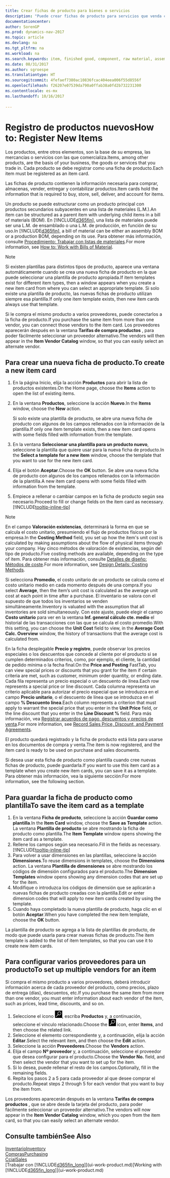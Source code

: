 ```yaml
---
title: Crear fichas de producto para bienes o servicios
description: "Puede crear fichas de producto para servicios que venda como horas y para productos físicos, como productos de ensamblaje, productos terminados, componentes o materias primas, que venda del inventario."
documentationcenter: 
author: SorenGP
ms.prod: dynamics-nav-2017
ms.topic: article
ms.devlang: na
ms.tgt_pltfrm: na
ms.workload: na
ms.search.keywords: item, finished good, component, raw material, assembly item
ms.date: 08/31/2017
ms.author: sgroespe
ms.translationtype: HT
ms.sourcegitcommit: 4fefaef7380ac10836fcac404eea006f55d8556f
ms.openlocfilehash: f26207e07539da790a0ffab38a0fd2b732231300
ms.contentlocale: es-mx
ms.lasthandoff: 10/16/2017

---
```

# <a name="how-to-register-new-items"></a><span data-ttu-id="73471-103">Registro de productos nuevos</span><span class="sxs-lookup"><span data-stu-id="73471-103">How to: Register New Items</span></span>
<span data-ttu-id="73471-104">Los productos, entre otros elementos, son la base de su empresa, las mercancías o servicios con las que comercializa.</span><span class="sxs-lookup"><span data-stu-id="73471-104">Items, among other products, are the basis of your business, the goods or services that you trade in.</span></span> <span data-ttu-id="73471-105">Cada producto se debe registrar como una ficha de producto.</span><span class="sxs-lookup"><span data-stu-id="73471-105">Each item must be registered as an item card.</span></span>

<span data-ttu-id="73471-106">Las fichas de producto contienen la información necesaria para comprar, almacenas, vender, entregar y contabilizar productos.</span><span class="sxs-lookup"><span data-stu-id="73471-106">Item cards hold the information that is required to buy, store, sell, deliver, and account for items.</span></span>

<span data-ttu-id="73471-107">Un producto se puede estructurar como un producto principal con productos secundarios subyacentes en una lista de materiales (L.M.).</span><span class="sxs-lookup"><span data-stu-id="73471-107">An item can be structured as a parent item with underlying child items in a bill of materials (BOM).</span></span> <span data-ttu-id="73471-108">En [!INCLUDE[d365fin](includes/d365fin_md.md)], una lista de materiales puede ser una L.M. de ensamblado o una L.M. de producción, en función de su uso.</span><span class="sxs-lookup"><span data-stu-id="73471-108">In [!INCLUDE[d365fin](includes/d365fin_md.md)], a bill of material can be either an assembly BOM or a production BOM, depending on its use.</span></span> <span data-ttu-id="73471-109">Para obtener más información, consulte [Procedimiento: Trabajar con listas de materiales](inventory-how-work-BOMs.md).</span><span class="sxs-lookup"><span data-stu-id="73471-109">For more information, see [How to: Work with Bills of Material](inventory-how-work-BOMs.md).</span></span>

> [!NOTE]  
>   <span data-ttu-id="73471-110">Si existen plantillas para distintos tipos de producto, aparece una ventana automáticamente cuando se crea una nueva ficha de producto en la que puede seleccionar una plantilla de producto apropiada.</span><span class="sxs-lookup"><span data-stu-id="73471-110">If item templates exist for different item types, then a window appears when you create a new item card from where you can select an appropriate template.</span></span> <span data-ttu-id="73471-111">Si solo existe una plantilla de producto, las nuevas fichas de producto utilizan siempre esa plantilla.</span><span class="sxs-lookup"><span data-stu-id="73471-111">If only one item template exists, then new item cards always use that template.</span></span>

<span data-ttu-id="73471-112">Si le compra el mismo producto a varios proveedores, puede conectarlos a la ficha de producto.</span><span class="sxs-lookup"><span data-stu-id="73471-112">If you purchase the same item from more than one vendor, you can connect those vendors to the item card.</span></span> <span data-ttu-id="73471-113">Los proveedores aparecerán después en la ventana **Tarifas de compra productos** , para poder fácilmente seleccionar un proveedor alternativo.</span><span class="sxs-lookup"><span data-stu-id="73471-113">The vendors will then appear in the **Item Vendor Catalog** window, so that you can easily select an alternate vendor.</span></span>

## <a name="to-create-a-new-item-card"></a><span data-ttu-id="73471-114">Para crear una nueva ficha de producto.</span><span class="sxs-lookup"><span data-stu-id="73471-114">To create a new item card</span></span>
1. <span data-ttu-id="73471-115">En la página Inicio, elija la acción **Productos** para abrir la lista de productos existentes.</span><span class="sxs-lookup"><span data-stu-id="73471-115">On the Home page, choose the **Items** action to open the list of existing items.</span></span>  
2. <span data-ttu-id="73471-116">En la ventana **Productos**, seleccione la acción **Nuevo**.</span><span class="sxs-lookup"><span data-stu-id="73471-116">In the **Items** window, choose the **New** action.</span></span>

    <span data-ttu-id="73471-117">Si solo existe una plantilla de producto, se abre una nueva ficha de producto con algunos de los campos rellenados con la información de la plantilla.</span><span class="sxs-lookup"><span data-stu-id="73471-117">If only one item template exists, then a new item card opens with some fields filled with information from the template.</span></span>
3. <span data-ttu-id="73471-118">En la ventana **Seleccionar una plantilla para un producto nuevo**, seleccione la plantilla que quiere usar para la nueva ficha de producto.</span><span class="sxs-lookup"><span data-stu-id="73471-118">In the **Select a template for a new item** window, choose the template that you want to use for the new item card.</span></span>
4. <span data-ttu-id="73471-119">Elija el botón **Aceptar**.</span><span class="sxs-lookup"><span data-stu-id="73471-119">Choose the **OK** button.</span></span> <span data-ttu-id="73471-120">Se abre una nueva ficha de producto con algunos de los campos rellenados con la información de la plantilla.</span><span class="sxs-lookup"><span data-stu-id="73471-120">A new item card opens with some fields filled with information from the template.</span></span>
5. <span data-ttu-id="73471-121">Empiece a rellenar o cambiar campos en la ficha de producto según sea necesario.</span><span class="sxs-lookup"><span data-stu-id="73471-121">Proceed to fill or change fields on the item card as necessary.</span></span> [!INCLUDE[tooltip-inline-tip](includes/tooltip-inline-tip_md.md)]

> [!NOTE]
> <span data-ttu-id="73471-122">En el campo **Valoración existencias**, determinará la forma en que se calcula el costo unitario, presumiendo el flujo de productos físicos por la empresa.</span><span class="sxs-lookup"><span data-stu-id="73471-122">In the **Costing Method** field, you set up how the item's unit cost is calculated by making assumptions about the flow of physical items through your company.</span></span> <span data-ttu-id="73471-123">Hay cinco métodos de valoración de existencias, según del tipo de producto.</span><span class="sxs-lookup"><span data-stu-id="73471-123">Five costing methods are available, depending on the type of item.</span></span> <span data-ttu-id="73471-124">Para obtener más información, consulte [Detalles de diseño: Métodos de coste](design-details-costing-methods.md).</span><span class="sxs-lookup"><span data-stu-id="73471-124">For more information, see [Design Details: Costing Methods](design-details-costing-methods.md).</span></span>
>
> <span data-ttu-id="73471-125">Si selecciona **Promedio**, el costo unitario de un producto se calcula como el costo unitario medio en cada momento después de una compra.</span><span class="sxs-lookup"><span data-stu-id="73471-125">If you select **Average**, then the item’s unit cost is calculated as the average unit cost at each point in time after a purchase.</span></span> <span data-ttu-id="73471-126">El inventario se valora con el supuesto de que todos los inventarios se venden simultáneamente.</span><span class="sxs-lookup"><span data-stu-id="73471-126">Inventory is valuated with the assumption that all inventories are sold simultaneously.</span></span> <span data-ttu-id="73471-127">Con este ajuste, puede elegir el campo **Costo unitario** para ver en la ventana **Inf. general cálculo cte. medio** el historial de las transacciones con las que se calcula el costo promedio.</span><span class="sxs-lookup"><span data-stu-id="73471-127">With this setting, you can choose the **Unit Cost** field to view, in the **Average Cost Calc. Overview** window, the history of transactions that the average cost is calculated from.</span></span>

<span data-ttu-id="73471-128">En la ficha desplegable **Precio y registro**, puede observar los precios especiales o los descuentos que concede al cliente por el producto si se cumplen determinados criterios, como, por ejemplo, el cliente, la cantidad de pedido mínima o la fecha final.</span><span class="sxs-lookup"><span data-stu-id="73471-128">On the **Price and Posting** FastTab, you can view special prices or discounts that you grant for the item if certain criteria are met, such as customer, minimum order quantity, or ending date.</span></span> <span data-ttu-id="73471-129">Cada fila representa un precio especial o un descuento de línea.</span><span class="sxs-lookup"><span data-stu-id="73471-129">Each row represents a special price or line discount.</span></span> <span data-ttu-id="73471-130">Cada columna representa un criterio aplicable para autorizar el precio especial que se introduzca en el campo **Precio unitario**, o el descuento de línea que se introduzca en el campo **% Descuento línea**.</span><span class="sxs-lookup"><span data-stu-id="73471-130">Each column represents a criterion that must apply to warrant the special price that you enter in the **Unit Price** field, or the line discount that you enter in the **Line Discount %** field.</span></span> <span data-ttu-id="73471-131">Para más información, vea [Registrar acuerdos de pago, descuentos y precios de venta](sales-how-record-sales-price-discount-payment-agreements.md).</span><span class="sxs-lookup"><span data-stu-id="73471-131">For more information, see [Record Sales Price, Discount, and Payment Agreements](sales-how-record-sales-price-discount-payment-agreements.md).</span></span>

<span data-ttu-id="73471-132">El producto quedará registrado y la ficha de producto está lista para usarse en los documentos de compra y venta.</span><span class="sxs-lookup"><span data-stu-id="73471-132">The item is now registered, and the item card is ready to be used on purchase and sales documents.</span></span>

<span data-ttu-id="73471-133">Si desea usar esta ficha de producto como plantilla cuando cree nuevas fichas de producto, puede guardarla.</span><span class="sxs-lookup"><span data-stu-id="73471-133">If you want to use this item card as a template when you create new item cards, you can save it as a template.</span></span> <span data-ttu-id="73471-134">Para obtener más información, vea la siguiente sección:</span><span class="sxs-lookup"><span data-stu-id="73471-134">For more information, see the following section.</span></span>

## <a name="to-save-the-item-card-as-a-template"></a><span data-ttu-id="73471-135">Para guardar la ficha de producto como plantilla</span><span class="sxs-lookup"><span data-stu-id="73471-135">To save the item card as a template</span></span>
1. <span data-ttu-id="73471-136">En la ventana **Ficha de producto**, seleccione la acción **Guardar como plantilla**.</span><span class="sxs-lookup"><span data-stu-id="73471-136">In the **Item Card** window, choose the **Save as Template** action.</span></span> <span data-ttu-id="73471-137">La ventana **Plantilla de producto** se abre mostrando la ficha de producto como plantilla.</span><span class="sxs-lookup"><span data-stu-id="73471-137">The **Item Template** window opens showing the item card as a template.</span></span>
2. <span data-ttu-id="73471-138">Rellene los campos según sea necesario.</span><span class="sxs-lookup"><span data-stu-id="73471-138">Fill in the fields as necessary.</span></span> [!INCLUDE[tooltip-inline-tip](includes/tooltip-inline-tip_md.md)]
3. <span data-ttu-id="73471-139">Para volver a usar dimensiones en las plantillas, seleccione la acción **Dimensiones**.</span><span class="sxs-lookup"><span data-stu-id="73471-139">To reuse dimensions in templates, choose the **Dimensions** action.</span></span> <span data-ttu-id="73471-140">La ventana **Plantilla de dimensiones** se abre mostrando los códigos de dimensión configurados para el producto.</span><span class="sxs-lookup"><span data-stu-id="73471-140">The **Dimension Templates** window opens showing any dimension codes that are set up for the item.</span></span>
4. <span data-ttu-id="73471-141">Modifique o introduzca los códigos de dimensión que se aplicarán a nuevas fichas de producto creadas con la plantilla.</span><span class="sxs-lookup"><span data-stu-id="73471-141">Edit or enter dimension codes that will apply to new item cards created by using the template.</span></span>
5. <span data-ttu-id="73471-142">Cuando haya completado la nueva plantilla de producto, haga clic en el botón **Aceptar**.</span><span class="sxs-lookup"><span data-stu-id="73471-142">When you have completed the new item template, choose the **OK** button.</span></span>

<span data-ttu-id="73471-143">La plantilla de producto se agrega a la lista de plantillas de producto, de modo que puede usarla para crear nuevas fichas de producto.</span><span class="sxs-lookup"><span data-stu-id="73471-143">The item template is added to the list of item templates, so that you can use it to create new item cards.</span></span>

## <a name="to-set-up-multiple-vendors-for-an-item"></a><span data-ttu-id="73471-144">Para configurar varios proveedores para un producto</span><span class="sxs-lookup"><span data-stu-id="73471-144">To set up multiple vendors for an item</span></span>  
<span data-ttu-id="73471-145">Si compra el mismo producto a varios proveedores, deberá introducir información acerca de cada proveedor del producto, como precios, plazo de entrega (días), descuentos, etc.</span><span class="sxs-lookup"><span data-stu-id="73471-145">If you purchase the same item from more than one vendor, you must enter information about each vendor of the item, such as prices, lead time, discounts, and so on.</span></span>  

1.  <span data-ttu-id="73471-146">Seleccione el icono ![Buscar página o informe](media/ui-search/search_small.png "icono Buscar página o informe"), escriba **Productos** y, a continuación, seleccione el vínculo relacionado.</span><span class="sxs-lookup"><span data-stu-id="73471-146">Choose the ![Search for Page or Report](media/ui-search/search_small.png "Search for Page or Report icon") icon, enter **Items**, and then choose the related link.</span></span>  
2.  <span data-ttu-id="73471-147">Seleccione el elemento correspondiente y, a continuación, elija la acción **Editar**.</span><span class="sxs-lookup"><span data-stu-id="73471-147">Select the relevant item, and then choose the **Edit** action.</span></span>  
3.  <span data-ttu-id="73471-148">Seleccione la acción **Proveedores**.</span><span class="sxs-lookup"><span data-stu-id="73471-148">Choose the **Vendors** action.</span></span>  
4.  <span data-ttu-id="73471-149">Elija el campo **Nº proveedor** y, a continuación, seleccione el proveedor que desea configurar para el producto.</span><span class="sxs-lookup"><span data-stu-id="73471-149">Choose the **Vendor No.** field, and then select the vendor that you want to set up for the item.</span></span>  
5.  <span data-ttu-id="73471-150">Si lo desea, puede rellenar el resto de los campos.</span><span class="sxs-lookup"><span data-stu-id="73471-150">Optionally, fill in the remaining fields.</span></span>  
6.  <span data-ttu-id="73471-151">Repita los pasos 2 a 5 para cada proveedor al que desee comprar el producto.</span><span class="sxs-lookup"><span data-stu-id="73471-151">Repeat steps 2 through 5 for each vendor that you want to buy the item from.</span></span>

<span data-ttu-id="73471-152">Los proveedores aparecerán después en la ventana **Tarifas de compra productos** , que se abre desde la tarjeta del producto, para poder fácilmente seleccionar un proveedor alternativo.</span><span class="sxs-lookup"><span data-stu-id="73471-152">The vendors will now appear in the **Item Vendor Catalog** window, which you open from the item card, so that you can easily select an alternate vendor.</span></span>

## <a name="see-also"></a><span data-ttu-id="73471-153">Consulte también</span><span class="sxs-lookup"><span data-stu-id="73471-153">See Also</span></span>
  [<span data-ttu-id="73471-154">Inventario</span><span class="sxs-lookup"><span data-stu-id="73471-154">Inventory</span></span>](inventory-manage-inventory.md)  
  [<span data-ttu-id="73471-155">Compras</span><span class="sxs-lookup"><span data-stu-id="73471-155">Purchasing</span></span>](purchasing-manage-purchasing.md)  
  [<span data-ttu-id="73471-156">Ccial</span><span class="sxs-lookup"><span data-stu-id="73471-156">Sales</span></span>](sales-manage-sales.md)  
  <span data-ttu-id="73471-157">[Trabajar con [!INCLUDE[d365fin_long](includes/d365fin_long_md.md)]](ui-work-product.md)</span><span class="sxs-lookup"><span data-stu-id="73471-157">[Working with [!INCLUDE[d365fin_long](includes/d365fin_long_md.md)]](ui-work-product.md)</span></span>

##

